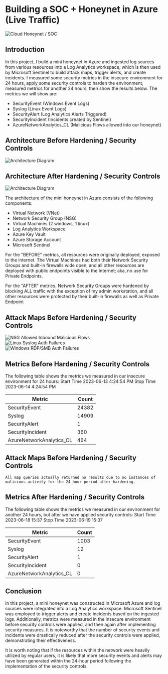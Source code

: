 # Building a SOC + Honeynet in Azure (Live Traffic)
![Cloud Honeynet / SOC](https://i.imgur.com/ZWxe03e.jpg)

## Introduction

In this project, I build a mini honeynet in Azure and ingested log sources from various resources into a Log Analytics workspace, which is then used by Microsoft Sentinel to build attack maps, trigger alerts, and create incidents. I measured some security metrics in the insecure environment for 24 hours, apply some security controls to harden the environment, measured metrics for another 24 hours, then show the results below. The metrics we will show are:

- SecurityEvent (Windows Event Logs)
- Syslog (Linux Event Logs)
- SecurityAlert (Log Analytics Alerts Triggered)
- SecurityIncident (Incidents created by Sentinel)
- AzureNetworkAnalytics_CL (Malicious Flows allowed into our honeynet)

## Architecture Before Hardening / Security Controls
![Architecture Diagram](https://i.imgur.com/MXieHP0.png)

## Architecture After Hardening / Security Controls
![Architecture Diagram](https://i.imgur.com/0Dkhojq.png)

The architecture of the mini honeynet in Azure consists of the following components:

- Virtual Network (VNet)
- Network Security Group (NSG)
- Virtual Machines (2 windows, 1 linux)
- Log Analytics Workspace
- Azure Key Vault
- Azure Storage Account
- Microsoft Sentinel

For the "BEFORE" metrics, all resources were originally deployed, exposed to the internet. The Virtual Machines had both their Network Security Groups and built-in firewalls wide open, and all other resources are deployed with public endpoints visible to the Internet; aka, no use for Private Endpoints.

For the "AFTER" metrics, Network Security Groups were hardened by blocking ALL traffic with the exception of my admin workstation, and all other resources were protected by their built-in firewalls as well as Private Endpoint

## Attack Maps Before Hardening / Security Controls
![NSG Allowed Inbound Malicious Flows](https://i.imgur.com/lUQbTzF.png)<br>
![Linux Syslog Auth Failures](https://i.imgur.com/AhRpzPJ.png)<br>
![Windows RDP/SMB Auth Failures](https://i.imgur.com/qB0iz3C.png)<br>

## Metrics Before Hardening / Security Controls

The following table shows the metrics we measured in our insecure environment for 24 hours:
Start Time 2023-06-13 4:24:54 PM
Stop Time 2023-06-14 4:24:54 PM

| Metric                   | Count
| ------------------------ | -----
| SecurityEvent            | 24382
| Syslog                   | 14909
| SecurityAlert            | 1
| SecurityIncident         | 360
| AzureNetworkAnalytics_CL | 464

## Attack Maps Before Hardening / Security Controls

```All map queries actually returned no results due to no instances of malicious activity for the 24 hour period after hardening.```

## Metrics After Hardening / Security Controls

The following table shows the metrics we measured in our environment for another 24 hours, but after we have applied security controls:
Start Time 2023-06-18 15:37
Stop Time	2023-06-19 15:37

| Metric                   | Count
| ------------------------ | -----
| SecurityEvent            | 1003
| Syslog                   | 12
| SecurityAlert            | 1
| SecurityIncident         | 0
| AzureNetworkAnalytics_CL | 0
## Conclusion

In this project, a mini honeynet was constructed in Microsoft Azure and log sources were integrated into a Log Analytics workspace. Microsoft Sentinel was employed to trigger alerts and create incidents based on the ingested logs. Additionally, metrics were measured in the insecure environment before security controls were applied, and then again after implementing security measures. It is noteworthy that the number of security events and incidents were drastically reduced after the security controls were applied, demonstrating their effectiveness.

It is worth noting that if the resources within the network were heavily utilized by regular users, it is likely that more security events and alerts may have been generated within the 24-hour period following the implementation of the security controls.
